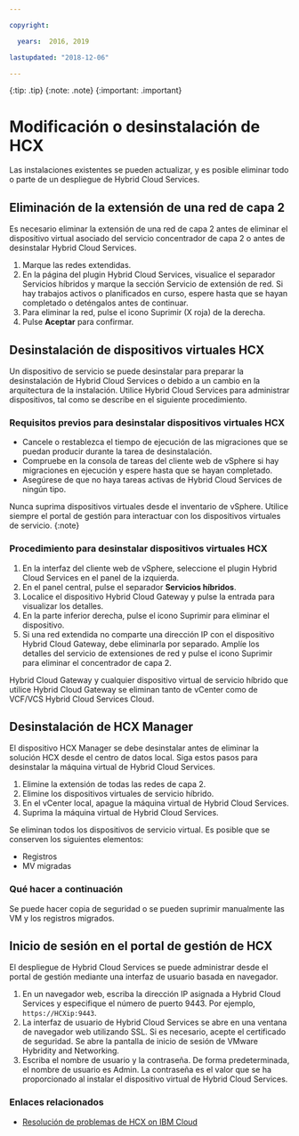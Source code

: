 ```yaml
---

copyright:

  years:  2016, 2019

lastupdated: "2018-12-06"

---
```


{:tip: .tip}
{:note: .note}
{:important: .important}

# Modificación o desinstalación de HCX

Las instalaciones existentes se pueden actualizar, y es posible eliminar todo o parte de un despliegue de Hybrid Cloud Services.

##  Eliminación de la extensión de una red de capa 2

Es necesario eliminar la extensión de una red de capa 2 antes de eliminar el dispositivo virtual asociado del servicio concentrador de capa 2 o antes de desinstalar Hybrid Cloud Services.

1. Marque las redes extendidas.
2. En la página del plugin Hybrid Cloud Services, visualice el separador Servicios híbridos y marque la sección Servicio de extensión de red. Si hay trabajos activos o planificados en curso, espere hasta que se hayan completado o deténgalos antes de continuar.
3. Para eliminar la red, pulse el icono Suprimir (X roja) de la derecha.
4. Pulse **Aceptar** para confirmar.

## Desinstalación de dispositivos virtuales HCX

Un dispositivo de servicio se puede desinstalar para preparar la desinstalación de Hybrid Cloud Services o debido a un cambio en la arquitectura de la instalación. Utilice Hybrid Cloud Services para administrar dispositivos, tal como se describe en el siguiente procedimiento.

### Requisitos previos para desinstalar dispositivos virtuales HCX

* Cancele o restablezca el tiempo de ejecución de las migraciones que se puedan producir durante la tarea de desinstalación.
* Compruebe en la consola de tareas del cliente web de vSphere si hay migraciones en ejecución y espere hasta que se hayan completado.
* Asegúrese de que no haya tareas activas de Hybrid Cloud Services de ningún tipo.

Nunca suprima dispositivos virtuales desde el inventario de vSphere. Utilice siempre el portal de gestión para interactuar con los dispositivos virtuales de servicio.
{:note}

### Procedimiento para desinstalar dispositivos virtuales HCX

1. En la interfaz del cliente web de vSphere, seleccione el plugin Hybrid Cloud Services en el panel de la izquierda.
2. En el panel central, pulse el separador **Servicios híbridos**.
3. Localice el dispositivo Hybrid Cloud Gateway y pulse la entrada para visualizar los detalles.
4. En la parte inferior derecha, pulse el icono Suprimir para eliminar el dispositivo.
5. Si una red extendida no comparte una dirección IP con el dispositivo Hybrid Cloud Gateway, debe eliminarla por separado. Amplíe los detalles del servicio de extensiones de red y pulse el icono Suprimir para eliminar el concentrador de capa 2.

Hybrid Cloud Gateway y cualquier dispositivo virtual de servicio híbrido que utilice Hybrid Cloud Gateway se eliminan tanto de vCenter como de VCF/VCS Hybrid Cloud Services Cloud.

## Desinstalación de HCX Manager

El dispositivo HCX Manager se debe desinstalar antes de eliminar la solución HCX desde el centro de datos local. Siga estos pasos para desinstalar la máquina virtual de Hybrid Cloud Services.

1. Elimine la extensión de todas las redes de capa 2.
2. Elimine los dispositivos virtuales de servicio híbrido.
3. En el vCenter local, apague la máquina virtual de Hybrid Cloud Services.
4. Suprima la máquina virtual de Hybrid Cloud Services.

Se eliminan todos los dispositivos de servicio virtual. Es posible que se conserven los siguientes elementos:
* Registros
* MV migradas

### Qué hacer a continuación

Se puede hacer copia de seguridad o se pueden suprimir manualmente las VM y los registros migrados.

## Inicio de sesión en el portal de gestión de HCX

El despliegue de Hybrid Cloud Services se puede administrar desde el portal de gestión mediante una interfaz de usuario basada en navegador.

1. En un navegador web, escriba la dirección IP asignada a Hybrid Cloud Services y especifique el número de puerto 9443. Por ejemplo, `https://HCXip:9443`.
2. La interfaz de usuario de Hybrid Cloud Services se abre en una ventana de navegador web utilizando SSL. Si es necesario, acepte el certificado de seguridad. Se abre la pantalla de inicio de sesión de VMware Hybridity and Networking.
3. Escriba el nombre de usuario y la contraseña. De forma predeterminada, el nombre de usuario es Admin. La contraseña es el valor que se ha proporcionado al instalar el dispositivo virtual de Hybrid Cloud Services.

### Enlaces relacionados

* [Resolución de problemas de HCX on IBM Cloud](hcx-archi-trbl.html)
